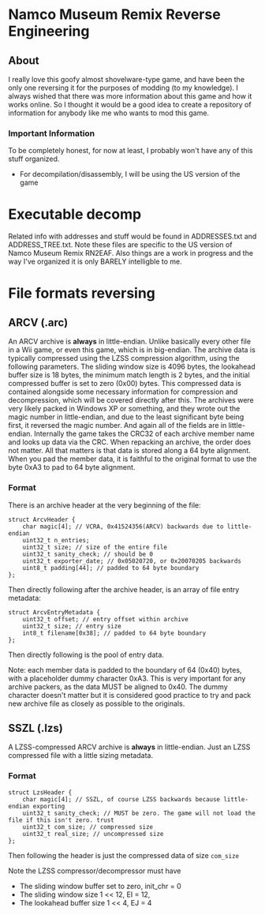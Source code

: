 # Namco Museum Remix Reverse Engineering

## About
I really love this goofy almost shovelware-type game, and have been the only one reversing it for the purposes of modding (to my knowledge).
I always wished that there was more information about this game and how it works online.
So I thought it would be a good idea to create a repository of information for anybody like me who wants to mod this game.

### Important Information
To be completely honest, for now at least, I probably won't have any of this stuff organized.

- For decompilation/disassembly, I will be using the US version of the game

# Executable decomp
Related info with addresses and stuff would be found in ADDRESSES.txt and ADDRESS_TREE.txt. Note these files are specific to the US version of Namco Museum Remix RN2EAF. Also things are a work in progress and the way I've organized it is only BARELY intelligble to me.

# File formats reversing
## ARCV (.arc)
An ARCV archive is **always** in little-endian. Unlike basically every other file in a Wii game,
or even this game, which is in big-endian. The archive data is typically compressed using the LZSS compression algorithm, using the following parameters. The sliding window size is 4096 bytes, the lookahead buffer size is 18 bytes, the minimum match length is 2 bytes, and the initial compressed buffer is set to zero (0x00) bytes. This compressed data is contained alongside some necessary information for compression and decompression, which will be covered directly after this. The archives were very likely packed in Windows XP or something, and they wrote out the magic number in little-endian, and due to the least significant byte being first, it reversed the magic number. And again all of the fields are in little-endian. Internally the game takes the CRC32 of each archive member name and looks up data via the CRC. When repacking an archive, the order does not matter. All that matters is that data is stored along a 64 byte alignment. When you pad the member data, it is faithful to the original format to use the byte 0xA3 to pad to 64 byte alignment.

### Format

There is an archive header at the very beginning of the file:

```
struct ArcvHeader {
    char magic[4]; // VCRA, 0x41524356(ARCV) backwards due to little-endian
    uint32_t n_entries;
    uint32_t size; // size of the entire file
    uint32_t sanity_check; // should be 0
    uint32_t exporter_date; // 0x05020720, or 0x20070205 backwards
    uint8_t padding[44]; // padded to 64 byte boundary
};
```

Then directly following after the archive header, is an array of file entry metadata:

```
struct ArcvEntryMetadata {
    uint32_t offset; // entry offset within archive
    uint32_t size; // entry size
    int8_t filename[0x38]; // padded to 64 byte boundary
};
```

Then directly following is the pool of entry data.

Note: each member data is padded to the boundary of 64 (0x40) bytes, with a placeholder dummy character 0xA3. This is very important for any archive packers, as the data MUST be aligned to 0x40. The dummy character doesn't matter but it is considered good practice to try and pack new archive file as closely as possible to the originals.

## SSZL (.lzs)
A LZSS-compressed ARCV archive is **always** in little-endian. Just an LZSS compressed file with a little sizing metadata.
### Format

```
struct LzsHeader {
    char magic[4]; // SSZL, of course LZSS backwards because little-endian exporting
    uint32_t sanity_check; // MUST be zero. The game will not load the file if this isn't zero. trust
    uint32_t com_size; // compressed size
    uint32_t real_size; // uncompressed size
};
```

Then following the header is just the compressed data of size `com_size`

Note the LZSS compressor/decompressor must have
- The sliding window buffer set to zero, init_chr = 0
- The sliding window size 1 << 12, EI = 12,
- The lookahead buffer size 1 << 4, EJ = 4
